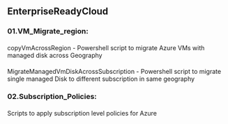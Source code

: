 ## EnterpriseReadyCloud

### 01.VM_Migrate_region:
####
copyVmAcrossRegion - Powershell script to migrate Azure VMs with managed disk across Geography
####
MigrateManagedVmDiskAcrossSubscription - Powershell script to migrate single managed Disk to different subscription in same geography

### 02.Subscription_Policies:
####
Scripts to apply subscription level policies for Azure 
